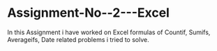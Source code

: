 # Assignment-No--2---Excel
In this Assignment i have worked on Excel formulas of Countif, Sumifs, Averageifs, Date related problems i tried to solve.
